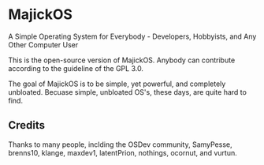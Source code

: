 # MajickOS
A Simple Operating System for Everybody - Developers, Hobbyists, and Any Other Computer User

This is the open-source version of MajickOS. Anybody can contribute according to the guideline of the GPL 3.0.

The goal of MajickOS is to be simple, yet powerful, and completely unbloated. Becuase simple, unbloated OS's, these days, are quite hard to find.

## Credits
Thanks to many people, inclding the OSDev community, SamyPesse, brenns10, klange, maxdev1, latentPrion, nothings, ocornut, and vurtun.
